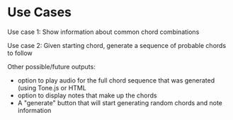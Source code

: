 # Use Cases

Use case 1:
Show information about common chord combinations

Use case 2:
Given starting chord, generate a sequence of probable chords to follow


Other possible/future outputs:
- option to play audio for the full chord sequence that was generated (using Tone.js or HTML <audio>?)
- option to display notes that make up the chords
- A "generate" button that will start generating random chords and note information

